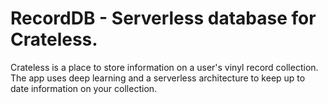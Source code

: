 # RecordDB - Serverless database for Crateless.

Crateless is a place to store information on a user's vinyl record collection. The app uses deep learning and a serverless architecture to keep up to date information on your collection.
